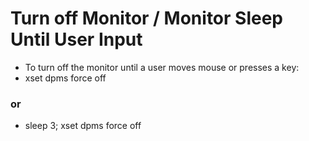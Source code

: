# Turn off Monitor / Monitor Sleep Until User Input

* To turn off the monitor until a user moves mouse or presses a key:
* xset dpms force off

### or

* sleep 3; xset dpms force off
